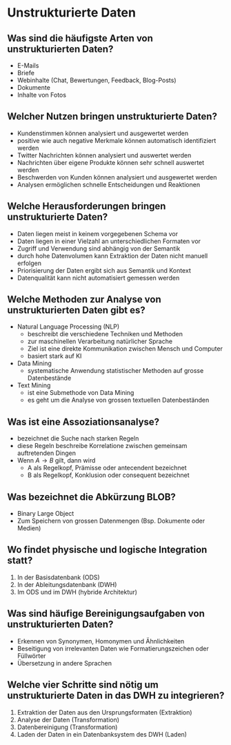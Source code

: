 # Unstrukturierte Daten

## Was sind die häufigste Arten von unstrukturierten Daten?
* E-Mails
* Briefe
* Webinhalte (Chat, Bewertungen, Feedback, Blog-Posts)
* Dokumente
* Inhalte von Fotos

## Welcher Nutzen bringen unstrukturierte Daten?
* Kundenstimmen können analysiert und ausgewertet werden
* positive wie auch negative Merkmale können automatisch identifiziert werden
* Twitter Nachrichten können analysiert und auswertet werden
* Nachrichten über eigene Produkte können sehr schnell auswertet werden
* Beschwerden von Kunden können analysiert und ausgewertet werden
* Analysen ermöglichen schnelle Entscheidungen und Reaktionen

## Welche Herausforderungen bringen unstrukturierte Daten?
* Daten liegen meist in keinem vorgegebenen Schema vor
* Daten liegen in einer Vielzahl an unterschiedlichen Formaten vor
* Zugriff und Verwendung sind abhängig von der Semantik
* durch hohe Datenvolumen kann Extraktion der Daten nicht manuell erfolgen
* Priorisierung der Daten ergibt sich aus Semantik und Kontext
* Datenqualität kann nicht automatisiert gemessen werden

## Welche Methoden zur Analyse von unstrukturierten Daten gibt es?
* Natural Language Processing (NLP)
    * beschreibt die verschiedene Techniken und Methoden 
    * zur maschinellen Verarbeitung natürlicher Sprache
    * Ziel ist eine direkte Kommunikation zwischen Mensch und Computer
    * basiert stark auf KI
* Data Mining 
    * systematische Anwendung statistischer Methoden auf grosse Datenbestände
* Text Mining
    * ist eine Submethode von Data Mining
    * es geht um die Analyse von grossen textuellen Datenbeständen

## Was ist eine Assoziationsanalyse?
* bezeichnet die Suche nach starken Regeln
* diese Regeln beschreibe Korrelatione zwischen gemeinsam auftretenden Dingen
* Wenn $A \rightarrow B$ gilt, dann wird
    * A als Regelkopf, Prämisse oder antecendent bezeichnet
    * B als Regelkopf, Konklusion oder consequent bezeichnet

## Was bezeichnet die Abkürzung BLOB?
* Binary Large Object
* Zum Speichern von grossen Datenmengen (Bsp. Dokumente oder Medien)

## Wo findet physische und logische Integration statt? 
1. In der Basisdatenbank (ODS)
2. In der Ableitungsdatenbank (DWH)
3. Im ODS und im DWH (hybride Architektur)

## Was sind häufige Bereinigungsaufgaben von unstrukturierten Daten?
* Erkennen von Synonymen, Homonymen und Ähnlichkeiten
* Beseitigung von irrelevanten Daten wie Formatierungszeichen oder Füllwörter
* Übersetzung in andere Sprachen

## Welche vier Schritte sind nötig um unstrukturierte Daten in das DWH zu integrieren?
1. Extraktion der Daten aus den Ursprungsformaten (Extraktion)
2. Analyse der Daten (Transformation)
3. Datenbereinigung (Transformation)
4. Laden der Daten in ein Datenbanksystem des DWH (Laden)

